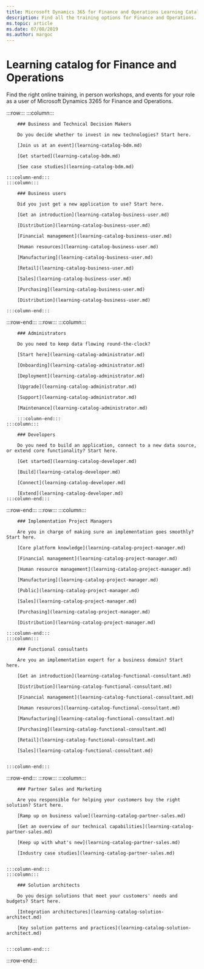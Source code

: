 ```yaml
---
title: Microsoft Dynamics 365 for Finance and Operations Learning Catalog
description: Find all the training options for Finance and Operations.
ms.topic: article
ms.date: 07/08/2019
ms.author: margoc
---
```

# Learning catalog for Finance and Operations

Find the right online training, in person workshops, and events for your role as a user of Microsoft Dynamics 3265 for Finance and Operations. 

:::row:::
    :::column:::
        <!-- ![Universal Windows Platform (UWP)](images/platform-uwp.png)  -->  

        ### Business and Technical Decision Makers

        Do you decide whether to invest in new technologies? Start here.

        [Join us at an event](learning-catalog-bdm.md)

        [Get started](learning-catalog-bdm.md)

        [See case studies](learning-catalog-bdm.md)

    :::column-end:::
    :::column:::

        ### Business users

        Did you just get a new application to use? Start here.

        [Get an introduction](learning-catalog-business-user.md)

        [Distribution](learning-catalog-business-user.md)

        [Financial management](learning-catalog-business-user.md)

        [Human resources](learning-catalog-business-user.md)

        [Manufacturing](learning-catalog-business-user.md)

        [Retail](learning-catalog-business-user.md)

        [Sales](learning-catalog-business-user.md)

        [Purchasing](learning-catalog-business-user.md)

        [Distribution](learning-catalog-business-user.md)

    :::column-end:::
:::row-end:::
:::row:::
    :::column:::

        ### Administrators

        Do you need to keep data flowing round-the-clock?

        [Start here](learning-catalog-administrator.md)

        [Onboarding](learning-catalog-administrator.md)

        [Deployment](learning-catalog-administrator.md)

        [Upgrade](learning-catalog-administrator.md)

        [Support](learning-catalog-administrator.md)

        [Maintenance](learning-catalog-administrator.md)

        :::column-end:::
    :::column:::

        ### Developers

        Do you need to build an application, connect to a new data source, or extend core functionality? Start here.

        [Get started](learning-catalog-developer.md)

        [Build](learning-catalog-developer.md)

        [Connect](learning-catalog-developer.md)

        [Extend](learning-catalog-developer.md)
    :::column-end:::
:::row-end:::
:::row:::
    :::column:::

        ### Implementation Project Managers

        Are you in charge of making sure an implementation goes smoothly? Start here.

        [Core platform knowledge](learning-catalog-project-manager.md)

        [Financial management](learning-catalog-project-manager.md)

        [Human resource management](learning-catalog-project-manager.md)

        [Manufacturing](learning-catalog-project-manager.md)

        [Public](learning-catalog-project-manager.md)

        [Sales](learning-catalog-project-manager.md)

        [Purchasing](learning-catalog-project-manager.md)

        [Distribution](learning-catalog-project-manager.md)

    :::column-end:::
    :::column:::

        ### Functional consultants

        Are you an implementation expert for a business domain? Start here.

        [Get an introduction](learning-catalog-functional-consultant.md)

        [Distribution](learning-catalog-functional-consultant.md)

        [Financial management](learning-catalog-functional-consultant.md)

        [Human resources](learning-catalog-functional-consultant.md)

        [Manufacturing](learning-catalog-functional-consultant.md)

        [Purchasing](learning-catalog-functional-consultant.md)

        [Retail](learning-catalog-functional-consultant.md)

        [Sales](learning-catalog-functional-consultant.md)


    :::column-end:::
:::row-end:::
:::row:::
    :::column:::

        ### Partner Sales and Marketing

        Are you responsible for helping your customers buy the right solution? Start here.

        [Ramp up on business value](learning-catalog-partner-sales.md)

        [Get an overview of our technical capabilities](learning-catalog-partner-sales.md)

        [Keep up with what's new](learning-catalog-partner-sales.md)

        [Industry case studies](learning-catalog-partner-sales.md)


    :::column-end:::
    :::column:::

        ### Solution architects

        Do you design solutions that meet your customers' needs and budgets? Start here.

        [Integration architectures](learning-catalog-solution-architect.md)

        [Key solution patterns and practices](learning-catalog-solution-architect.md)


    :::column-end:::
:::row-end:::
